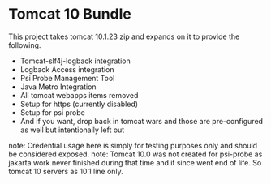 Tomcat 10 Bundle
===============

This project takes tomcat 10.1.23 zip and expands on it to provide the following.

- Tomcat-slf4j-logback integration
- Logback Access integration
- Psi Probe Management Tool
- Java Metro Integration
- All tomcat webapps items removed
- Setup for https (currently disabled)
- Setup for psi probe
- And if you want, drop back in tomcat wars and those are pre-configured as well but intentionally left out

note: Credential usage here is simply for testing purposes only and should be considered exposed.
note: Tomcat 10.0 was not created for psi-probe as jakarta work never finished during that time and it since went end of life.  So tomcat 10 servers as 10.1 line only.
